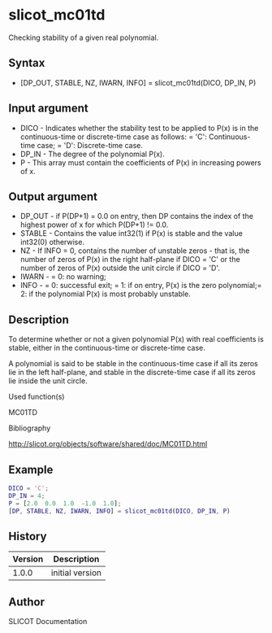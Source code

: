 

# slicot_mc01td

Checking stability of a given real polynomial.

## Syntax

- [DP_OUT, STABLE, NZ, IWARN, INFO] = slicot_mc01td(DICO, DP_IN, P)

## Input argument

 - DICO - Indicates whether the stability test to be applied to P(x) is in the continuous-time or discrete-time case as follows: = 'C':  Continuous-time case; = 'D':  Discrete-time case.
 - DP_IN - The degree of the polynomial P(x).
 - P - This array must contain the coefficients of P(x) in increasing powers of x.

## Output argument

 - DP_OUT - if P(DP+1) = 0.0 on entry, then DP contains the index of the highest power of x for which P(DP+1) != 0.0.
 - STABLE - Contains the value int32(1) if P(x) is stable and the value int32(0) otherwise.
 - NZ - If INFO = 0, contains the number of unstable zeros - that is, the number of zeros of P(x) in the right half-plane if DICO = 'C' or the number of zeros of P(x) outside the unit circle if DICO = 'D'.
 - IWARN - = 0:  no warning;
 - INFO - = 0:  successful exit; = 1:  if on entry, P(x) is the zero polynomial;= 2:  if the polynomial P(x) is most probably unstable.

## Description


  <p>To determine whether or not a given polynomial P(x) with real coefficients is stable, either in the continuous-time or discrete-time case.</p>
  <p>A polynomial is said to be stable in the continuous-time case if all its zeros lie in the left half-plane, and stable in the discrete-time case if all its zeros lie inside the unit circle.</p>


Used function(s)

MC01TD

Bibliography

http://slicot.org/objects/software/shared/doc/MC01TD.html

## Example

```matlab
DICO = 'C';
DP_IN = 4;
P = [2.0  0.0  1.0  -1.0  1.0];
[DP, STABLE, NZ, IWARN, INFO] = slicot_mc01td(DICO, DP_IN, P)
```

## History

|Version|Description|
|------|------|
|1.0.0|initial version|


## Author

SLICOT Documentation



